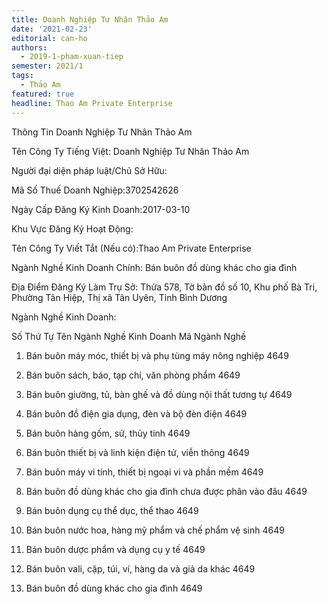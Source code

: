 ```yaml
---
title: Doanh Nghiệp Tư Nhân Thảo Am
date: '2021-02-23'
editorial: can-ho
authors:
  - 2019-1-pham-xuan-tiep
semester: 2021/1
tags:
  - Thảo Am
featured: true
headline: Thao Am Private Enterprise
---
```



Thông Tin Doanh Nghiệp Tư Nhân Thảo Am

Tên Công Ty Tiếng Việt: Doanh Nghiệp Tư Nhân Thảo Am

Người đại diện pháp luật/Chủ Sở Hữu:

Mã Số Thuế Doanh Nghiệp:3702542626

Ngày Cấp Đăng Ký Kinh Doanh:2017-03-10

Khu Vực Đăng Ký Hoạt Động:

Tên Công Ty Viết Tắt (Nếu có):Thao Am Private Enterprise

Ngành Nghề Kinh Doanh Chính: Bán buôn đồ dùng khác cho gia đình

Địa Điểm Đăng Ký Làm Trụ Sở: Thửa 578, Tờ bản đồ số 10, Khu phố Bà Tri, Phường Tân Hiệp, Thị xã Tân Uyên, Tỉnh Bình Dương



Ngành Nghề Kinh Doanh:





Số Thứ Tự	Tên Ngành Nghề Kinh Doanh	Mã Ngành Nghề

1.	Bán buôn máy móc, thiết bị và phụ tùng máy nông nghiệp	4649

2.	Bán buôn sách, báo, tạp chí, văn phòng phẩm	4649

3.	Bán buôn giường, tủ, bàn ghế và đồ dùng nội thất tương tự	4649

4.	Bán buôn đồ điện gia dụng, đèn và bộ đèn điện	4649

5.	Bán buôn hàng gốm, sứ, thủy tinh	4649

6.	Bán buôn thiết bị và linh kiện điện tử, viễn thông	4649

7.	Bán buôn máy vi tính, thiết bị ngoại vi và phần mềm	4649

8.	Bán buôn đồ dùng khác cho gia đình chưa được phân vào đâu	4649

9.	Bán buôn dụng cụ thể dục, thể thao	4649

10.	Bán buôn nước hoa, hàng mỹ phẩm và chế phẩm vệ sinh	4649

11.	Bán buôn dược phẩm và dụng cụ y tế	4649

12.	Bán buôn vali, cặp, túi, ví, hàng da và giả da khác	4649

13.	Bán buôn đồ dùng khác cho gia đình	4649
